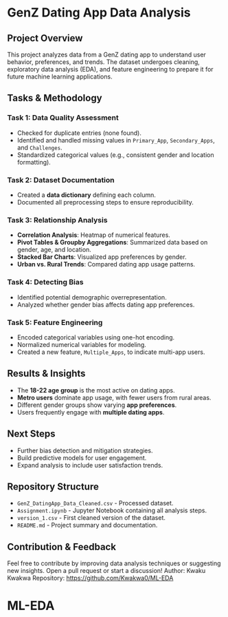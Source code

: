 # GenZ Dating App Data Analysis

## Project Overview
This project analyzes data from a GenZ dating app to understand user behavior, preferences, and trends. The dataset undergoes cleaning, exploratory data analysis (EDA), and feature engineering to prepare it for future machine learning applications.

## Tasks & Methodology

### Task 1: Data Quality Assessment
- Checked for duplicate entries (none found).
- Identified and handled missing values in `Primary_App`, `Secondary_Apps`, and `Challenges`.
- Standardized categorical values (e.g., consistent gender and location formatting).

### Task 2: Dataset Documentation
- Created a **data dictionary** defining each column.
- Documented all preprocessing steps to ensure reproducibility.

### Task 3: Relationship Analysis
- **Correlation Analysis**: Heatmap of numerical features.
- **Pivot Tables & Groupby Aggregations**: Summarized data based on gender, age, and location.
- **Stacked Bar Charts**: Visualized app preferences by gender.
- **Urban vs. Rural Trends**: Compared dating app usage patterns.

### Task 4: Detecting Bias
- Identified potential demographic overrepresentation.
- Analyzed whether gender bias affects dating app preferences.

### Task 5: Feature Engineering
- Encoded categorical variables using one-hot encoding.
- Normalized numerical variables for modeling.
- Created a new feature, `Multiple_Apps`, to indicate multi-app users.

## Results & Insights
- The **18-22 age group** is the most active on dating apps.
- **Metro users** dominate app usage, with fewer users from rural areas.
- Different gender groups show varying **app preferences**.
- Users frequently engage with **multiple dating apps**.

## Next Steps
- Further bias detection and mitigation strategies.
- Build predictive models for user engagement.
- Expand analysis to include user satisfaction trends.

## Repository Structure
- `GenZ_DatingApp_Data_Cleaned.csv` - Processed dataset.
- `Assignment.ipynb` - Jupyter Notebook containing all analysis steps.
- `version_1.csv` - First cleaned version of the dataset.
- `README.md` - Project summary and documentation.

## Contribution & Feedback
Feel free to contribute by improving data analysis techniques or suggesting new insights. Open a pull request or start a discussion!
Author: Kwaku Kwakwa
Repository: https://github.com/Kwakwa0/ML-EDA
# ML-EDA
